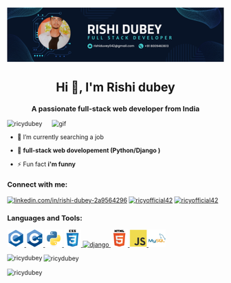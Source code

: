 ![logo](https://github.com/Ricydubey/Ricydubey/blob/main/20240227_171838_0000.png)
<h1 align="center">Hi 👋, I'm Rishi dubey</h1>
<h3 align="center">A passionate full-stack web developer from India</h3>
<img align="right" alt="gif" width="400" src="https://miro.medium.com/max/1360/0*7Q3yvSIv_t0ioJ-Z.gif">

<p align="left"> <img src="https://komarev.com/ghpvc/?username=ricydubey&label=Profile%20views&color=0e75b6&style=flat" alt="ricydubey" /> </p>

- 🔭 I’m currently searching a job

- 🌱 **full-stack web dovelopement (Python/Django )**

- ⚡ Fun fact **i'm funny**

<h3 align="left">Connect with me:</h3>
<p align="left">
<a href="https://www.linkedin.com/in/rishikantdwivedi042" target="blank"><img align="center" src="https://raw.githubusercontent.com/rahuldkjain/github-profile-readme-generator/master/src/images/icons/Social/linked-in-alt.svg" alt="linkedin.com/in/rishi-dubey-2a9564296" height="30" width="40" /></a>
<a href="https://www.instagram.com/ricyofficial42?igsh=M2dwdWVrZ2tubHhx" target="blank"><img align="center" src="https://raw.githubusercontent.com/rahuldkjain/github-profile-readme-generator/master/src/images/icons/Social/instagram.svg" alt="ricyofficial42" height="30" width="40" /></a>
<a href="https://x.com/Ricyofficial42?t=QQeTgYnYf8VrRdzoIPHysQ&s=09" target="blank"><img align="center" src="https://raw.githubusercontent.com/rahuldkjain/github-profile-readme-generator/master/src/images/icons/Social/twitter.svg" alt="ricyofficial42" height="30" width="40" /></a>
</p>

<h3 align="left">Languages and Tools:</h3>
<p align="left"> <a href="https://www.cprogramming.com/" target="_blank" rel="noreferrer"> <img src="https://raw.githubusercontent.com/devicons/devicon/master/icons/c/c-original.svg" alt="c" width="40" height="40"/> </a> 
<a href="https://www.w3schools.com/cpp/" target="_blank" rel="noreferrer"> <img src="https://raw.githubusercontent.com/devicons/devicon/master/icons/cplusplus/cplusplus-original.svg" alt="cplusplus" width="40" height="40"/> </a> 
<a href="https://www.python.org" target="_blank" rel="noreferrer"> <img src="https://raw.githubusercontent.com/devicons/devicon/master/icons/python/python-original.svg" alt="python" width="40" height="40"/> </a>
<a href="https://www.w3schools.com/css/" target="_blank" rel="noreferrer"> <img src="https://raw.githubusercontent.com/devicons/devicon/master/icons/css3/css3-original-wordmark.svg" alt="css3" width="40" height="40"/> </a> 
<a href="https://www.djangoproject.com/" target="_blank" rel="noreferrer"> <img src="https://cdn.worldvectorlogo.com/logos/django.svg" alt="django" width="40" height="40"/> </a> 
<a href="https://www.w3.org/html/" target="_blank" rel="noreferrer"> <img src="https://raw.githubusercontent.com/devicons/devicon/master/icons/html5/html5-original-wordmark.svg" alt="html5" width="40" height="40"/> </a> 
<a href="https://developer.mozilla.org/en-US/docs/Web/JavaScript" target="_blank" rel="noreferrer"> <img src="https://raw.githubusercontent.com/devicons/devicon/master/icons/javascript/javascript-original.svg" alt="javascript" width="40" height="40"/> </a> 
<a href="https://www.mysql.com/" target="_blank" rel="noreferrer"> <img src="https://raw.githubusercontent.com/devicons/devicon/master/icons/mysql/mysql-original-wordmark.svg" alt="mysql" width="40" height="40"/> </a> 
</p>

<p><img align="left" src="https://github-readme-stats.vercel.app/api/top-langs?username=ricydubey&show_icons=true&locale=en&layout=compact" alt="ricydubey" /></p>

<p>&nbsp;<img align="center" src="https://github-readme-stats.vercel.app/api?username=ricydubey&show_icons=true&locale=en" alt="ricydubey" /></p>

<p><img align="center" src="https://github-readme-streak-stats.herokuapp.com/?user=ricydubey&" alt="ricydubey" /></p>
